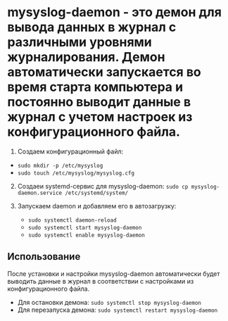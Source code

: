# mysyslog-daemon - это демон для вывода данных в журнал с различными уровнями журналирования. Демон автоматически запускается во время старта компьютера и постоянно выводит данные в журнал с учетом настроек из конфигурационного файла.

1.  Создаем конфигурационный файл:
   *  `sudo mkdir -p /etc/mysyslog`
   *  `sudo touch /etc/mysyslog/mysyslog.cfg`
2. Создаеи systemd-сервис для mysyslog-daemon: `sudo cp mysyslog-daemon.service /etc/systemd/system/`

3. Запускаем daemon и добавляем его в автозагрузку:
   * `sudo systemctl daemon-reload`
   * `sudo systemctl start mysyslog-daemon`
   * `sudo systemctl enable mysyslog-daemon`

## Использование

После установки и настройки mysyslog-daemon автоматически будет выводить данные в журнал в соответствии с настройками из конфигурационного файла.

* Для остановки демона:
 `sudo systemctl stop mysyslog-daemon`
* Для перезапуска демона:
 `sudo systemctl restart mysyslog-daemon`
